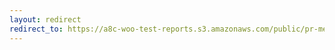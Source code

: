 ```yaml
---
layout: redirect
redirect_to: https://a8c-woo-test-reports.s3.amazonaws.com/public/pr-merge/40799/api/index.html
---
```

